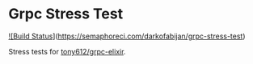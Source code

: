 # Grpc Stress Test

[![Build Status]](https://semaphoreci.com/api/v1/darkofabijan/grpc-stress-test/branches/fix-chatter-adapter/badge.svg)(https://semaphoreci.com/darkofabijan/grpc-stress-test)

Stress tests for [tony612/grpc-elixir](https://github.com/tony612/grpc-elixir).
